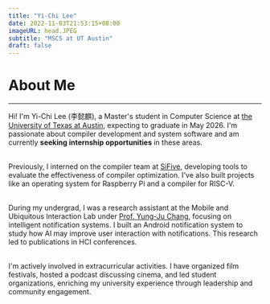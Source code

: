 ```yaml
---
title: "Yi-Chi Lee"
date: 2022-11-03T21:53:15+08:00
imageURL: head.JPEG
subtitle: "MSCS at UT Austin"
draft: false
---
```

# About Me
---

Hi! I'm Yi-Chi Lee (李懿麒), a Master's student in Computer Science at <a href="https://www.cs.utexas.edu/">the University of Texas at Austin</a>, expecting to graduate in May 2026. I'm passionate about compiler development and system software and am currently **seeking internship opportunities** in these areas.

\
Previously, I interned on the compiler team at <a href="https://www.sifive.com/">SiFive</a>, developing tools to evaluate the effectiveness of compiler optimization. I've also built projects like an operating system for Raspberry Pi and a compiler for RISC-V.

\
During my undergrad, I was a research assistant at the Mobile and Ubiquitous Interaction Lab under <a href="https://armuro.info/">Prof. Yung-Ju Chang</a>, focusing on intelligent notification systems. I built an Android notification system to study how AI may improve user interaction with notifications. This research led to publications in HCI conferences.

\
I'm actively involved in extracurricular activities. I have organized film festivals, hosted a podcast discussing cinema, and led student organizations, enriching my university experience through leadership and community engagement.

